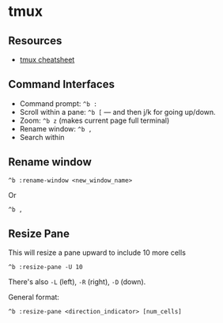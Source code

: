 # tmux

## Resources

* [tmux cheatsheet](https://gist.github.com/andreyvit/2921703)

## Command Interfaces

* Command prompt: `^b :`
* Scroll within a pane: `^b [` — and then j/k for going up/down.
* Zoom: `^b z` (makes current page full terminal)
* Rename window: `^b ,`
* Search within 

## Rename window

```
^b :rename-window <new_window_name>
```

Or

```
^b ,
```


## Resize Pane

This will resize a pane upward to include 10 more cells
```
^b :resize-pane -U 10
```

There's also `-L` (left), `-R` (right), `-D` (down).

General format:

```
^b :resize-pane <direction_indicator> [num_cells]
```
